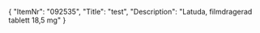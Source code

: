 {
  "ItemNr": "092535",
  "Title": "test",
  "Description": "Latuda, filmdragerad tablett 18,5 mg"
}